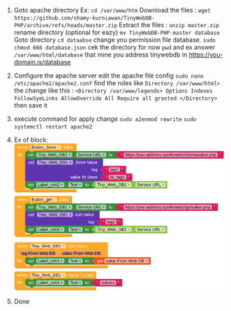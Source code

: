 1. Goto apache directory Ex:
   `cd /var/www/htm`
   Download the files :
   `wget https://github.com/shamy-kurniawan/TinyWebDB-PHP/archive/refs/heads/master.zip`
   Extract the files :
   `unzip master.zip`
   rename directory (optional for eazy)
   `mv TinyWebDB-PHP-master database`
   Goto directory
   `cd dataabse`
   change you permission file database.
   `sudo chmod 666 database.json`
   cek the directory for now
   `pwd` and ex answer `/var/www/html/database` that mine you address tinywebdb in https://you-domain.is/database

2. Configure the apache server
   edit the apache file config
   `sudo nano /etc/apache2/apache2.conf`
   find the rules like `Directory /var/www/html>` the change like this :
   `<Directory /var/www/legends>
        Options Indexes FollowSymLinks
        AllowOverride All
        Require all granted
    </Directory> `
   then save it
   
3. execute command for apply change
   `sudo a2enmod rewrite`
    `sudo systemctl restart apache2`

5.  Ex of block:
     ![image|690x252](https://github.com/shamy-kurniawan/TinyWebDB-PHP/blob/master/blocks.png)
    
7.  Done
   
